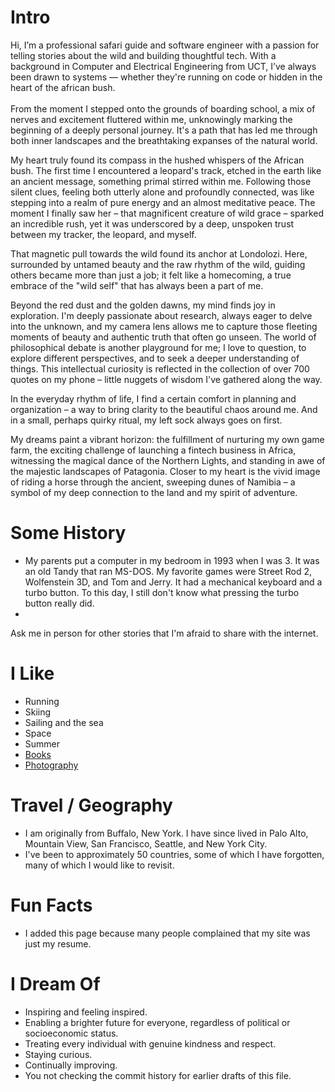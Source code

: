 # Intro
Hi, I’m a professional safari guide and software engineer with a passion for telling stories about the wild and building thoughtful tech. 
With a background in Computer and Electrical Engineering from UCT, I’ve always been drawn to systems — whether they're running on code or hidden in the heart of the african bush.
<br/><br/>
From the moment I stepped onto the grounds of boarding school, a mix of nerves and excitement fluttered within me, unknowingly marking the beginning of a deeply personal journey. It's a path that has led me through both inner landscapes and the breathtaking expanses of the natural world.

My heart truly found its compass in the hushed whispers of the African bush. The first time I encountered a leopard's track, etched in the earth like an ancient message, something primal stirred within me. Following those silent clues, feeling both utterly alone and profoundly connected, was like stepping into a realm of pure energy and an almost meditative peace. The moment I finally saw her – that magnificent creature of wild grace – sparked an incredible rush, yet it was underscored by a deep, unspoken trust between my tracker, the leopard, and myself.

That magnetic pull towards the wild found its anchor at Londolozi. Here, surrounded by untamed beauty and the raw rhythm of the wild, guiding others became more than just a job; it felt like a homecoming, a true embrace of the "wild self" that has always been a part of me.

Beyond the red dust and the golden dawns, my mind finds joy in exploration. I'm deeply passionate about research, always eager to delve into the unknown, and my camera lens allows me to capture those fleeting moments of beauty and authentic truth that often go unseen. The world of philosophical debate is another playground for me; I love to question, to explore different perspectives, and to seek a deeper understanding of things. This intellectual curiosity is reflected in the collection of over 700 quotes on my phone – little nuggets of wisdom I've gathered along the way.

In the everyday rhythm of life, I find a certain comfort in planning and organization – a way to bring clarity to the beautiful chaos around me. And in a small, perhaps quirky ritual, my left sock always goes on first.

My dreams paint a vibrant horizon: the fulfillment of nurturing my own game farm, the exciting challenge of launching a fintech business in Africa, witnessing the magical dance of the Northern Lights, and standing in awe of the majestic landscapes of Patagonia. Closer to my heart is the vivid image of riding a horse through the ancient, sweeping dunes of Namibia – a symbol of my deep connection to the land and my spirit of adventure.


# Some History

- My parents put a computer in my bedroom in 1993 when I was 3. It was an old Tandy that ran MS-DOS. My favorite games were Street Rod 2, Wolfenstein 3D, and Tom and Jerry. It had a mechanical keyboard and a turbo button. To this day, I still don't know what pressing the turbo button really did.
- 

Ask me in person for other stories that I'm afraid to share with the internet.

# I Like

- Running
- Skiing
- Sailing and the sea
- Space
- Summer
- [Books](https://www.goodreads.com/keaganchasenski)
- [Photography](https://instagram.com/keagschasenski)

# Travel / Geography

- I am originally from Buffalo, New York. I have since lived in Palo Alto, Mountain View, San Francisco, Seattle, and New York City.
- I've been to approximately 50 countries, some of which I have forgotten, many of which I would like to revisit.

# Fun Facts

- I added this page because many people complained that my site was just my resume.

# I Dream Of

- Inspiring and feeling inspired.
- Enabling a brighter future for everyone, regardless of political or socioeconomic status.
- Treating every individual with genuine kindness and respect.
- Staying curious.
- Continually improving.
- You not checking the commit history for earlier drafts of this file.

